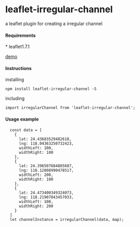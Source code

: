 # leaflet-irregular-channel

a leaflet plugin for creating a irregular channel

<h4>Requirements</h4>
* leaflet1.7.1

[demo](https://chenjacky131.github.io/leaflet-irregular-channel/index.html) 

<h4>Instructions</h4>

installing
````
npm install leaflet-irregular-channel -S
````
including
````
import irregularChannel from 'leaflet-irregular-channel';
````
<h4>Usage example</h4>

````
  const data = [
    {
      lat: 24.43683529482618, 
      lng: 118.04363250732423,
      widthLeft: 100,
      widthRight: 100
    },
    {
      lat: 24.396507684805687, 
      lng: 118.12808990478517,
      widthLeft: 200,
      widthRight: 100
    },
    {
      lat: 24.473400349324073,
      lng: 118.21907043457033,
      widthLeft: 100,
      widthRight: 200
    } 
  ]
  let channelInstance = irregularChannel(data, map);
````